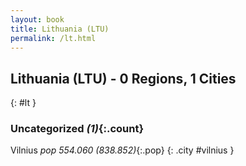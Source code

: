 ```yaml
---
layout: book
title: Lithuania (LTU)
permalink: /lt.html
---
```


## Lithuania (LTU) - 0 Regions, 1 Cities
{: #lt }





### Uncategorized _(1)_{:.count}


Vilnius  _pop 554.060 (838.852)_{:.pop} {: .city #vilnius } <br>


 
